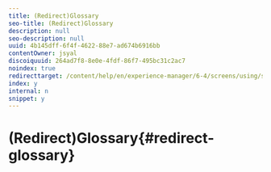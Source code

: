 ```yaml
---
title: (Redirect)Glossary
seo-title: (Redirect)Glossary
description: null
seo-description: null
uuid: 4b145dff-6f4f-4622-88e7-ad674b6916bb
contentOwner: jsyal
discoiquuid: 264ad7f8-8e0e-4fdf-86f7-495bc31c2ac7
noindex: true
redirecttarget: /content/help/en/experience-manager/6-4/screens/using/screens-glossary
index: y
internal: n
snippet: y
---
```


# (Redirect)Glossary{#redirect-glossary}

